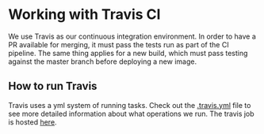 # Working with Travis CI

We use Travis as our continuous integration environment. In order to have a PR available for merging, it must pass the
tests run as part of the CI pipeline. The same thing applies for a new build, which must pass testing against the master
branch before deploying a new image.

## How to run Travis

Travis uses a yml system of running tasks. Check out the [.travis.yml](../.travis.yml) file to see more detailed
information about what operations we run. The travis job is hosted [here](https://travis-ci.com/wpengine/lostromos).